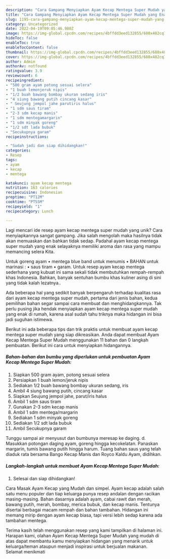 ```yaml
---
description: "Cara Gampang Menyiapkan Ayam Kecap Mentega Super Mudah yang Enak"
title: "Cara Gampang Menyiapkan Ayam Kecap Mentega Super Mudah yang Enak"
slug: 1195-cara-gampang-menyiapkan-ayam-kecap-mentega-super-mudah-yang-enak
category: Uncategorized
date: 2022-04-19T09:05:46.980Z
image: https://img-global.cpcdn.com/recipes/4bffdd3eed132855/680x482cq70/ayam-kecap-mentega-super-mudah-foto-resep-utama.jpg
hideToc: false
enableToc: true
enableTocContent: false
thumbnail: https://img-global.cpcdn.com/recipes/4bffdd3eed132855/680x482cq70/ayam-kecap-mentega-super-mudah-foto-resep-utama.jpg
cover: https://img-global.cpcdn.com/recipes/4bffdd3eed132855/680x482cq70/ayam-kecap-mentega-super-mudah-foto-resep-utama.jpg
author: Admin
authorAv: notfound
ratingvalue: 3.9
reviewcount: 6
recipeingredient:
- "500 gram ayam potong sesuai selera"
- "1 buah lemonjeruk nipis"
- "1/2 buah bawang bombay ukuran sedang iris"
- "4 siung bawang putih cincang kasar"
- " Seujung jempol jahe parutiris halus"
- "1 sdm saus tiram"
- "2-3 sdm kecap manis"
- "1 sdm mentegamargarin"
- "1 sdm minyak goreng"
- "1/2 sdt lada bubuk"
- "Secukupnya garam"
recipeinstructions:

- "Sudah jadi dan siap dihidangkan!"
categories:
- Resep
tags:
- ayam
- kecap
- mentega

katakunci: ayam kecap mentega 
nutrition: 163 calories
recipecuisine: Indonesian
preptime: "PT12M"
cooktime: "PT55M"
recipeyield: "1"
recipecategory: Lunch

---
```





Lagi mencari ide resep ayam kecap mentega super mudah yang unik? Cara menyiapkannya sangat gampang. Jika salah mengolah maka hasilnya tidak akan memuaskan dan bahkan tidak sedap. Padahal ayam kecap mentega super mudah yang enak selayaknya memiliki aroma dan rasa yang mampu memancing selera Kita.





Untuk goreng ayam • mentega blue band untuk menumis • BAHAN untuk marinasi : • saus tiram • garam. Untuk resep ayam kecap mentega sederhana yang kubuat ini sama sekali tidak membutuhkan rempah-rempah khas Indonesia. Bahkan, banyak sentuhan bumbu khas kuliner asing di sini yang tidak kalah lezatnya..

Ada beberapa hal yang sedikit banyak berpengaruh terhadap kualitas rasa dari ayam kecap mentega super mudah, pertama dari jenis bahan, kedua pemilihan bahan segar sampai cara membuat dan menghidangkannya. Tak perlu pusing jika hendak menyiapkan ayam kecap mentega super mudah yang enak di rumah, karena asal sudah tahu triknya maka hidangan ini bisa jadi suguhan istimewa.






Berikut ini ada beberapa tips dan trik praktis untuk membuat ayam kecap mentega super mudah yang siap dikreasikan. Anda dapat membuat Ayam Kecap Mentega Super Mudah menggunakan 11 bahan dan 0 langkah pembuatan. Berikut ini cara untuk menyiapkan hidangannya.

<!--inarticleads1-->

##### Bahan-bahan dan bumbu yang diperlukan untuk pembuatan Ayam Kecap Mentega Super Mudah:

1. Siapkan 500 gram ayam, potong sesuai selera
1. Persiapkan 1 buah lemon/jeruk nipis
1. Sediakan 1/2 buah bawang bombay ukuran sedang, iris
1. Ambil 4 siung bawang putih, cincang kasar
1. Siapkan  Seujung jempol jahe, parut/iris halus
1. Ambil 1 sdm saus tiram
1. Gunakan 2-3 sdm kecap manis
1. Ambil 1 sdm mentega/margarin
1. Sediakan 1 sdm minyak goreng
1. Sediakan 1/2 sdt lada bubuk
1. Ambil Secukupnya garam


Tunggu sampai air menyusut dan bumbunya meresap ke daging. d. Masukkan potongan daging ayam, goreng hingga kecokelatan. Panaskan margarin, tumis bawang putih hingga harum. Tuang bahan saus yang telah diaduk rata bersama Bango Kecap Manis dan Royco Kaldu Ayam, didihkan. 

<!--inarticleads2-->

##### Langkah-langkah untuk membuat Ayam Kecap Mentega Super Mudah:


1. Selesai dan siap dihidangkan!

Cara Masak Ayam Kecap yang Mudah dan simpel. Ayam kecap adalah salah satu menu populer dan tiap keluarga punya resep andalan dengan racikan masing-masing. Bahan dasarnya adalah ayam, cabai rawit dan merah, bawang putih, merah, bombay, merica bubuk, dan kecap manis. Tentunya disertai berbagai macam rempah dan bahan tambahan. Hidangan ini memang mirip dengan ayam kecap biasa, tapi versi lebih sedap karena ada tambahan mentega. 

Terima kasih telah menggunakan resep yang kami tampilkan di halaman ini. Harapan kami, olahan Ayam Kecap Mentega Super Mudah yang mudah di atas dapat membantu kamu menyiapkan hidangan yang menarik untuk keluarga/teman ataupun menjadi inspirasi untuk berjualan makanan. Selamat menikmati
